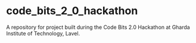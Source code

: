 # code_bits_2_0_hackathon
A repository for project built during the Code Bits 2.0 Hackathon at Gharda Institute of Technology, Lavel.
